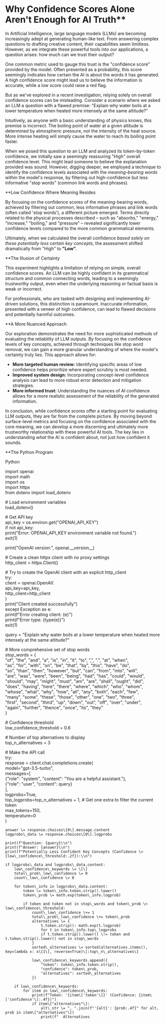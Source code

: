 # Why Confidence Scores Alone Aren't Enough for AI Truth**

In Artificial Intelligence, large language models (LLMs) are becoming increasingly adept at generating human-like text. From answering complex questions to drafting creative content, their capabilities seem limitless. However, as we integrate these powerful tools into our applications, a question arises: how much can we trust their output?

One common metric used to gauge this trust is the "confidence score" provided by the model. Often presented as a probability, this score seemingly indicates how certain the AI is about the words it has generated. A high confidence score might lead us to believe the information is accurate, while a low score could raise a red flag.

But as we've explored in a recent investigation, relying solely on overall confidence scores can be misleading. Consider a scenario where we asked an LLM a question with a flawed premise: "Explain why water boils at a lower temperature when heated more intensely at the same altitude?"

Intuitively, as anyone with a basic understanding of physics knows, this premise is incorrect. The boiling point of water at a given altitude is determined by atmospheric pressure, not the intensity of the heat source. More intense heating will simply cause the water to reach its boiling point faster.

When we posed this question to an LLM and analyzed its token-by-token confidence, we initially saw a seemingly reassuring "High" overall confidence level. This might lead someone to believe the explanation provided was sound. However, digging deeper, we employed a technique to identify the confidence levels associated with the *meaning-bearing words* within the model's response, by filtering out high-confidence but less informative "stop words" (common link words and phrases).

**Low Confidence Where Meaning Resides

By focusing on the confidence scores of the meaning-bearing words, achieved by filtering out common, less informative phrases and link words (often called 'stop words'), a different picture emerged. Terms directly related to the physical processes described – such as "absorbs," "energy," "increase," "boiling," and "pressure" – revealed significantly lower confidence levels compared to the more common grammatical elements.

Ultimately, when we calculated the overall confidence *based solely on these potentially less certain key concepts*, the assessment shifted dramatically from "High" to **"Low"**.

**The Illusion of Certainty

This experiment highlights a limitation of relying on simple, overall confidence scores. An LLM can be highly confident in its grammatical structure and common connecting words, leading to a seemingly trustworthy output, even when the underlying reasoning or factual basis is weak or incorrect.

For professionals, who are tasked with designing and implementing AI-driven solutions, this distinction is paramount. Inaccurate information, presented with a veneer of high confidence, can lead to flawed decisions and potentially harmful outcomes.

**A More Nuanced Approach

Our exploration demonstrates the need for more sophisticated methods of evaluating the reliability of LLM outputs. By focusing on the confidence levels of key concepts, achieved through techniques like stop word removal, we can gain a more granular understanding of where the model's certainty truly lies. This approach allows for:

* **More targeted human review:** Identifying specific areas of low confidence helps prioritize where expert scrutiny is most needed.  
* **Improved system design:** Incorporating concept-level confidence analysis can lead to more robust error detection and mitigation strategies.  
* **More informed trust:** Understanding the nuances of AI confidence allows for a more realistic assessment of the reliability of the generated information.

In conclusion, while confidence scores offer a starting point for evaluating LLM outputs, they are far from the complete picture. By moving beyond surface-level metrics and focusing on the confidence associated with the core meaning, we can develop a more discerning and ultimately more trustworthy relationship with these powerful AI tools. The key lies in understanding *what* the AI is confident about, not just *how* confident it sounds.

**The Python Program

Python

import openai  
import math  
import os  
import httpx  
from dotenv import load\_dotenv

\# Load environment variables  
load\_dotenv()

\# Get API key  
api\_key \= os.environ.get("OPENAI\_API\_KEY")  
if not api\_key:  
    print("Error: OPENAI\_API\_KEY environment variable not found.")  
    exit(1)

print("OpenAI version:", openai.\_\_version\_\_)

\# Create a clean httpx client with no proxy settings  
http\_client \= httpx.Client()

\# Try to create the OpenAI client with an explicit http\_client  
try:  
    client \= openai.OpenAI(  
        api\_key=api\_key,  
        http\_client=http\_client  
    )  
    print("Client created successfully")  
except Exception as e:  
    print(f"Error creating client: {e}")  
    print(f"Error type: {type(e)}")  
    exit(1)

query \= "Explain why water boils at a lower temperature when heated more intensely at the same altitude?"

\# More comprehensive set of stop words  
stop\_words \= {  
    "of", "the", "and", "a", "is", "in", "it", "to", ",", ".", "at", "when",  
    "as", "for", "with", "on", "be", "that", "by", "this", "have", "do",  
    "so", "than", "then", "however", "but", "can", "from", "into", "will",  
    "are", "was", "were", "been", "being", "had", "has", "could", "would",  
    "should", "may", "might", "must", "am", "are", "shall", "ought", "did",  
    "does", "having", "here", "there", "where", "which", "who", "whom",  
    "whose", "what", "why", "how", "all", "any", "both", "each", "few",  
    "many", "some", "these", "those", "other", "one", "two", "three",  
    "first", "second", "third", "up", "down", "out", "off", "over", "under",  
    "again", "further", "thence", "once", "its", "they"  
}

\# Confidence threshold  
low\_confidence\_threshold \= 0.6

\# Number of top alternatives to display  
top\_n\_alternatives \= 3

\# Make the API call  
try:  
    response \= client.chat.completions.create(  
        model="gpt-3.5-turbo",  
        messages=\[  
            {"role": "system", "content": "You are a helpful assistant."},  
            {"role": "user", "content": query}  
        \],  
        logprobs=True,  
        top\_logprobs=top\_n\_alternatives \+ 1,  \# Get one extra to filter the current token  
        max\_tokens=150,  
        temperature=0  
    )

    answer \= response.choices\[0\].message.content  
    logprobs\_data \= response.choices\[0\].logprobs

    print(f"Question: {query}\\n")  
    print(f"Answer: {answer}\\n")  
    print(f"Potentially Less Confident Key Concepts (Confidence \< {low\_confidence\_threshold:.2f}):\\n")

    if logprobs\_data and logprobs\_data.content:  
        low\_confidence\_keywords \= \[\]  
        total\_prob\_low\_confidence \= 0  
        count\_low\_confidence \= 0

        for token\_info in logprobs\_data.content:  
            token \= token\_info.token.strip().lower()  
            token\_prob \= math.exp(token\_info.logprob)

            if token and token not in stop\_words and token\_prob \< low\_confidence\_threshold:  
                count\_low\_confidence \+= 1  
                total\_prob\_low\_confidence \+= token\_prob  
                alternatives \= {  
                    t.token.strip(): math.exp(t.logprob)  
                    for t in token\_info.top\_logprobs  
                    if t.token.strip().lower() \!= token and t.token.strip().lower() not in stop\_words  
                }  
                sorted\_alternatives \= sorted(alternatives.items(), key=lambda x: x\[1\], reverse=True)\[:top\_n\_alternatives\]

                low\_confidence\_keywords.append({  
                    "token": token\_info.token.strip(),  
                    "confidence": token\_prob,  
                    "alternatives": sorted\_alternatives  
                })

        if low\_confidence\_keywords:  
            for item in low\_confidence\_keywords:  
                print(f"Token: '{item\['token'\]}' (Confidence: {item\['confidence'\]:.4f})")  
                if item\["alternatives"\]:  
                    alt\_str \= ", ".join(f"'{alt}': {prob:.4f}" for alt, prob in item\["alternatives"\])  
                    print(f"  Alternatives
 